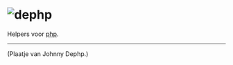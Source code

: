 
# ![dephp](https://deidee.com/logo.svg?str=dephp)

Helpers voor [php](https://php.net/).

---

(Plaatje van Johnny Dephp.)
